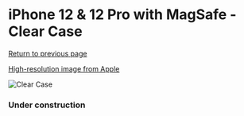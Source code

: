 # iPhone 12 & 12 Pro  with MagSafe - Clear Case

[Return to previous page](/iphone_12)

[High-resolution image from Apple](https://store.storeimages.cdn-apple.com/8756/as-images.apple.com/is/MHLM3?wid=4500&hei=4500&fmt=png)

<div style="width: 384px"><img src="/everyphone/MHLM3.png" alt="Clear Case"></div>

### Under construction
